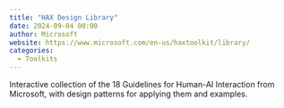 ```yaml
---
title: "HAX Design Library"
date: 2024-09-04 00:00
author: Microsoft
website: https://www.microsoft.com/en-us/haxtoolkit/library/
categories:
  - Toolkits
---
```


Interactive collection of the 18 Guidelines for Human-AI Interaction from Microsoft, with design patterns for applying them and examples.